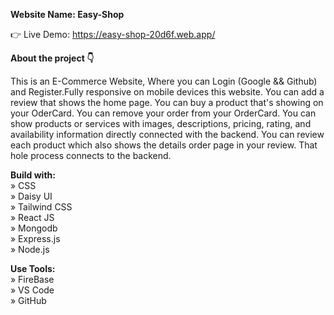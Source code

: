 **Website Name: Easy-Shop** <br />

👉 Live Demo: https://easy-shop-20d6f.web.app/

**About the project 👇** <br />

This is an E-Commerce Website, Where you can Login (Google && Github) and Register.Fully responsive on mobile devices this website. You can add a review that shows the home page. You can buy a product that's showing on your OderCard. You can remove your order from your OrderCard. You can show products or services with images, descriptions, pricing, rating, and availability information directly connected with the backend. You can review each product which also shows the details order page in your review. That hole process connects to the backend.

**Build with:** <br />
» CSS <br />
» Daisy UI <br />
» Tailwind CSS <br />
» React JS <br />
» Mongodb <br />
» Express.js <br />
» Node.js <br />

**Use Tools:** <br />
» FireBase <br />
» VS Code <br />
» GitHub <br />
